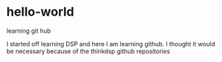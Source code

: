 # hello-world
learning git hub

I started off learning DSP and here I am learning github. I thought it would be necessary because of the thinkdsp github repositories  
